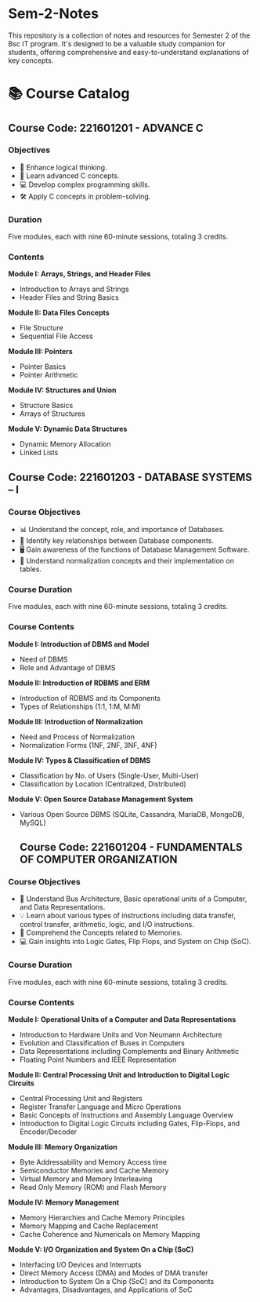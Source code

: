 # Sem-2-Notes
This repository is a collection of notes and resources for Semester 2 of the Bsc IT program. It's designed to be a valuable study companion for students, offering comprehensive and easy-to-understand explanations of key concepts.
# 📚 Course Catalog

## Course Code: 221601201 - ADVANCE C

### Objectives
- 🧠 Enhance logical thinking.
- 📖 Learn advanced C concepts.
- 💻 Develop complex programming skills.
- 🛠️ Apply C concepts in problem-solving.

### Duration
Five modules, each with nine 60-minute sessions, totaling 3 credits.

### Contents

**Module I: Arrays, Strings, and Header Files**
- Introduction to Arrays and Strings
- Header Files and String Basics

**Module II: Data Files Concepts**
- File Structure
- Sequential File Access

**Module III: Pointers**
- Pointer Basics
- Pointer Arithmetic

**Module IV: Structures and Union**
- Structure Basics
- Arrays of Structures

**Module V: Dynamic Data Structures**
- Dynamic Memory Allocation
- Linked Lists

## Course Code: 221601203 - DATABASE SYSTEMS – I

### Course Objectives
- 📊 Understand the concept, role, and importance of Databases.
- 🔄 Identify key relationships between Database components.
- 🖥️ Gain awareness of the functions of Database Management Software.
- 📏 Understand normalization concepts and their implementation on tables.

### Course Duration
Five modules, each with nine 60-minute sessions, totaling 3 credits.

### Course Contents

**Module I: Introduction of DBMS and Model**
- Need of DBMS
- Role and Advantage of DBMS

**Module II: Introduction of RDBMS and ERM**
- Introduction of RDBMS and its Components
- Types of Relationships (1:1, 1:M, M:M)

**Module III: Introduction of Normalization**
- Need and Process of Normalization
- Normalization Forms (1NF, 2NF, 3NF, 4NF)

**Module IV: Types & Classification of DBMS**
- Classification by No. of Users (Single-User, Multi-User)
- Classification by Location (Centralized, Distributed)

**Module V: Open Source Database Management System**
- Various Open Source DBMS (SQLite, Cassandra, MariaDB, MongoDB, MySQL)

  ## Course Code: 221601204 - FUNDAMENTALS OF COMPUTER ORGANIZATION

### Course Objectives
- 🚌 Understand Bus Architecture, Basic operational units of a Computer, and Data Representations.
- 💡 Learn about various types of instructions including data transfer, control transfer, arithmetic, logic, and I/O instructions.
- 🧠 Comprehend the Concepts related to Memories.
- 💻 Gain insights into Logic Gates, Flip Flops, and System on Chip (SoC).

### Course Duration
Five modules, each with nine 60-minute sessions, totaling 3 credits.

### Course Contents

**Module I: Operational Units of a Computer and Data Representations**
- Introduction to Hardware Units and Von Neumann Architecture
- Evolution and Classification of Buses in Computers
- Data Representations including Complements and Binary Arithmetic
- Floating Point Numbers and IEEE Representation

**Module II: Central Processing Unit and Introduction to Digital Logic Circuits**
- Central Processing Unit and Registers
- Register Transfer Language and Micro Operations
- Basic Concepts of Instructions and Assembly Language Overview
- Introduction to Digital Logic Circuits including Gates, Flip-Flops, and Encoder/Decoder

**Module III: Memory Organization**
- Byte Addressability and Memory Access time
- Semiconductor Memories and Cache Memory
- Virtual Memory and Memory Interleaving
- Read Only Memory (ROM) and Flash Memory

**Module IV: Memory Management**
- Memory Hierarchies and Cache Memory Principles
- Memory Mapping and Cache Replacement
- Cache Coherence and Numericals on Memory Mapping

**Module V: I/O Organization and System On a Chip (SoC)**
- Interfacing I/O Devices and Interrupts
- Direct Memory Access (DMA) and Modes of DMA transfer
- Introduction to System On a Chip (SoC) and its Components
- Advantages, Disadvantages, and Applications of SoC
